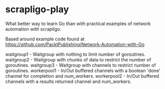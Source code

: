 # scrapligo-play

What better way to learn Go than with practical examples of network automation with scrapligo.

Based around example code found at https://github.com/PacktPublishing/Network-Automation-with-Go

waitgroup1 - Waitgroup with nothing to limit number of goroutines.
waitgroup2 - Waitgroup with chunks of data to restrict the number of goroutines.
waitgroup3 - Waitgroup with channels to restrict number of goroutines.
workerpool1 - In/Out buffered channels with a boolean 'done' channel for completion and num_workers.
workerpool2 - In/Out buffered channels with a results returned channel and num_workers.
